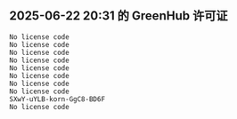 ## 2025-06-22 20:31 的 GreenHub 许可证
```
No license code
No license code
No license code
No license code
No license code
No license code
No license code
No license code
SXwY-uYLB-korn-GgC8-BD6F
No license code
```
